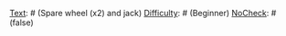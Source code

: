 [Text]: # (WEAR A SEATBELT)
[Difficulty]: # (Beginner)
[NoCheck]: # (false)

[Text]: # (Park in well lit, busy places)
[Difficulty]: # (Beginner)
[NoCheck]: # (false)

[Text]: # (Close windows and lock doors on leaving)
[Difficulty]: # (Beginner)
[NoCheck]: # (false)

[Text]: # (Have keys in hand returning to vehicle)
[Difficulty]: # (Beginner)
[NoCheck]: # (false)

[Text]: # (Lock doors on entry)
[Difficulty]: # (Beginner)
[NoCheck]: # (false)

[Text]: # (Open windows no more than 5cm)
[Difficulty]: # (Beginner)
[NoCheck]: # (false)

[Text]: # (Do not speed)
[Difficulty]: # (Beginner)
[NoCheck]: # (false)

[Text]: # (Observe local driving regulations)
[Difficulty]: # (Beginner)
[NoCheck]: # (false)

[Text]: # (Avoid driving at night/alone)
[Difficulty]: # (Beginner)
[NoCheck]: # (false)

[Text]: # (Avoid letting fuel tank fall below half full)
[Difficulty]: # (Beginner)
[NoCheck]: # (false)

[Text]: # (Keep spare key in office)
[Difficulty]: # (Beginner)
[NoCheck]: # (false)

[Text]: # (Don’t carry unauthorized passengers unless threatened)
[Difficulty]: # (Beginner)
[NoCheck]: # (false)

[Text]: # (Meet incoming staff on arrival)
[Difficulty]: # (Beginner)
[NoCheck]: # (false)

[Text]: # (Vary regular journey times/routes)
[Difficulty]: # (Beginner)
[NoCheck]: # (false)

[Text]: # (Have alternate routes planned)
[Difficulty]: # (Beginner)
[NoCheck]: # (false)

[Text]: # (Avoid criminal areas and chokepoints)
[Difficulty]: # (Beginner)
[NoCheck]: # (false)

[Text]: # (Consult with other agencies)
[Difficulty]: # (Beginner)
[NoCheck]: # (false)

[Text]: # (Notify team of travel plans)
[Difficulty]: # (Beginner)
[NoCheck]: # (false)

[Text]: # (Mark vehicles appropriately)
[Difficulty]: # (Beginner)
[NoCheck]: # (false)

[Text]: # (Avoid transporting sensitive items through volatile areas)
[Difficulty]: # (Beginner)
[NoCheck]: # (false)

[Text]: # (Journey considerations)
[Difficulty]: # (Beginner)
[NoCheck]: # (false)

[Text]: # (Recent incidents)
[Difficulty]: # (Beginner)
[NoCheck]: # (false)

[Text]: # (Weather)
[Difficulty]: # (Beginner)
[NoCheck]: # (false)

[Text]: # (Length)
[Difficulty]: # (Beginner)
[NoCheck]: # (false)

[Text]: # (Communications)
[Difficulty]: # (Beginner)
[NoCheck]: # (false)

[Text]: # (Checkpoints/ other dangerous points)
[Difficulty]: # (Beginner)
[NoCheck]: # (false)

[Text]: # (Safe ‘waypoints’)
[Difficulty]: # (Beginner)
[NoCheck]: # (false)

[Text]: # (Refuelling stops)
[Difficulty]: # (Beginner)
[NoCheck]: # (false)

[Text]: # (Food stops)
[Difficulty]: # (Beginner)
[NoCheck]: # (false)

[Text]: # (Plan in case of breakdown)
[Difficulty]: # (Beginner)
[NoCheck]: # (false)

[Text]: # (Appropriate vehicle type)
[Difficulty]: # (Beginner)
[NoCheck]: # (false)

[Text]: # (Ethnicity of driver if dangerous area)
[Difficulty]: # (Beginner)
[NoCheck]: # (false)

[Text]: # (Checks)
[Difficulty]: # (Beginner)
[NoCheck]: # (false)

[Text]: # (Tyres)
[Difficulty]: # (Beginner)
[NoCheck]: # (false)

[Text]: # (Seatbelts)
[Difficulty]: # (Beginner)
[NoCheck]: # (false)

[Text]: # (Fuel)
[Difficulty]: # (Beginner)
[NoCheck]: # (false)

[Text]: # (Brakes)
[Difficulty]: # (Beginner)
[NoCheck]: # (false)

[Text]: # (Oil)
[Difficulty]: # (Beginner)
[NoCheck]: # (false)

[Text]: # (Steering)
[Difficulty]: # (Beginner)
[NoCheck]: # (false)

[Text]: # (Loading)
[Difficulty]: # (Beginner)
[NoCheck]: # (false)

[Text]: # (Keep in vehicle)
[Difficulty]: # (Beginner)
[NoCheck]: # (false)

[Text]: # (Communication equipment and key telephone numbers)
[Difficulty]: # (Beginner)
[NoCheck]: # (false)

[Text]: # (Additional fuel & oil)
[Difficulty]: # (Beginner)
[NoCheck]: # (false)

[Text]: # (Water)
[Difficulty]: # (Beginner)
[NoCheck]: # (false)

[Text]: # (Maps)
[Difficulty]: # (Beginner)
[NoCheck]: # (false)

[Text]: # (GPS)
[Difficulty]: # (Beginner)
[NoCheck]: # (false)

[Text]: # (Spare parts for car)
[Difficulty]: # (Beginner)
[NoCheck]: # (false)

[Text]: # (Spare wheel (x2) and jack)
[Difficulty]: # (Beginner)
[NoCheck]: # (false)

[Text]: # (Basic tools)
[Difficulty]: # (Beginner)
[NoCheck]: # (false)

[Text]: # (Fluorescent warning triangle)
[Difficulty]: # (Beginner)
[NoCheck]: # (false)

[Text]: # (Tow rope)
[Difficulty]: # (Beginner)
[NoCheck]: # (false)

[Text]: # (First aid kit)
[Difficulty]: # (Beginner)
[NoCheck]: # (false)

[Text]: # (Torch)
[Difficulty]: # (Beginner)
[NoCheck]: # (false)

[Text]: # (Permission to travel, if required)
[Difficulty]: # (Beginner)
[NoCheck]: # (false)

[Text]: # (Visas)
[Difficulty]: # (Beginner)
[NoCheck]: # (false)

[Text]: # (Car documents)
[Difficulty]: # (Beginner)
[NoCheck]: # (false)

[Text]: # (Driver’s licence & insurance)
[Difficulty]: # (Beginner)
[NoCheck]: # (false)

[Text]: # (Personal ID)
[Difficulty]: # (Beginner)
[NoCheck]: # (false)

[Text]: # (Organisational ID if possible)
[Difficulty]: # (Beginner)
[NoCheck]: # (false)

[Text]: # (Medical vaccination certificates )
[Difficulty]: # (Beginner)
[NoCheck]: # (false)

[Text]: # (Food)
[Difficulty]: # (Beginner)
[NoCheck]: # (false)

[Text]: # (Water)
[Difficulty]: # (Beginner)
[NoCheck]: # (false)

[Text]: # (Cold/ hot weather clothing)
[Difficulty]: # (Beginner)
[NoCheck]: # (false)

[Text]: # (Blankets/ shade structure)
[Difficulty]: # (Beginner)
[NoCheck]: # (false)